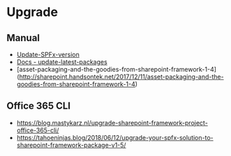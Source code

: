 # Upgrade

## Manual
- [Update-SPFx-version](http://www.sharepointnutsandbolts.com/2018/05/Update-SPFx-version.html)
- [Docs - update-latest-packages](https://docs.microsoft.com/en-us/sharepoint/dev/spfx/toolchain/update-latest-packages)
- [asset-packaging-and-the-goodies-from-sharepoint-framework-1-4]
(http://sharepoint.handsontek.net/2017/12/11/asset-packaging-and-the-goodies-from-sharepoint-framework-1-4)

## Office 365 CLI
- https://blog.mastykarz.nl/upgrade-sharepoint-framework-project-office-365-cli/
- https://tahoeninjas.blog/2018/06/12/upgrade-your-spfx-solution-to-sharepoint-framework-package-v1-5/
